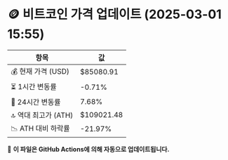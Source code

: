 # 🪙 비트코인 가격 업데이트 (2025-03-01 15:55)

| 항목                | 값 |
|--------------------|----------------|
| 💰 현재 가격 (USD) | $85080.91 |
| ⏳ 1시간 변동률    | -0.71% |
| 📆 24시간 변동률   | 7.68% |
| 🔝 역대 최고가 (ATH) | $109021.48 |
| 📉 ATH 대비 하락률 | -21.97% |

🔄 **이 파일은 GitHub Actions에 의해 자동으로 업데이트됩니다.**

